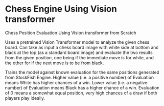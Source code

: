 # Chess Engine Using Vision transformer
Chess Position Evaluation Using Vision transformer from Scratch

Uses a pretrained Vision Transformer model to analyze the given chess board.
Can take as input a chess board image with white side at bottom and black at the top (as a standard board image)
and evaluate the two results from the given position, one being if the immediate move is for white, and the other
for if the next move is to be from black.

Trains the model against known evaluation for the same positions generated from StockFish Engine.
Higher value (i.e. a positive number) of Evaluation means White has higher chances of a win.
Lower value (i.e. a negative number) of Evaluation means Black has a higher chance of a win.
Evaluation of 0 means a somewhat equal position, very high chances of a draw if both players play ideally.
